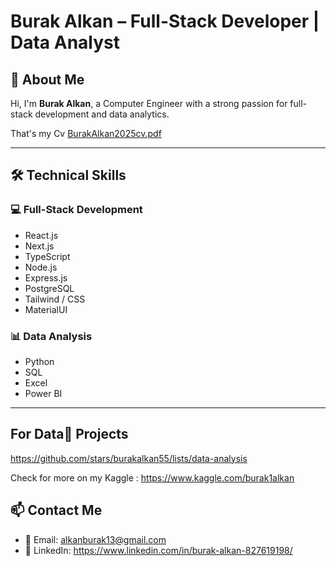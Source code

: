 # Burak Alkan – Full-Stack Developer | Data Analyst

## 💼 About Me

Hi, I'm **Burak Alkan**, a Computer Engineer with a strong passion for full-stack development and data analytics.  

That's my Cv [BurakAlkan2025cv.pdf](https://github.com/user-attachments/files/19866644/BurakAlkan2025cv.pdf)


---

## 🛠️ Technical Skills

### 💻 Full-Stack Development
- React.js
- Next.js
- TypeScript
- Node.js  
- Express.js  
- PostgreSQL  
- Tailwind / CSS
- MaterialUI

### 📊 Data Analysis
- Python  
- SQL  
- Excel  
- Power BI  
---
##  For Data🧠 Projects
https://github.com/stars/burakalkan55/lists/data-analysis

Check for more on my Kaggle : https://www.kaggle.com/burak1alkan

## 📫 Contact Me

- 📧 Email: alkanburak13@gmail.com  
- 🔗 LinkedIn: https://www.linkedin.com/in/burak-alkan-827619198/  


